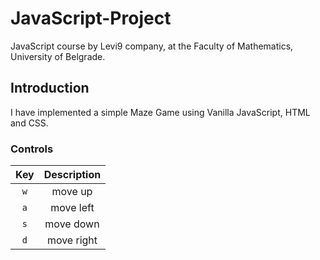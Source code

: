 # JavaScript-Project
JavaScript course by Levi9 company, at the Faculty of Mathematics, University of Belgrade.


## Introduction
I have implemented a simple Maze Game using Vanilla JavaScript, HTML and CSS.

### Controls
| Key | Description|
| :-------------: | :-----------------: |
| `w` | move up |
| `a` | move left |
| `s` | move down |
| `d` | move right |
